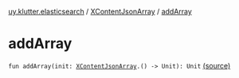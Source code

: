 [uy.klutter.elasticsearch](../index.md) / [XContentJsonArray](index.md) / [addArray](.)


# addArray
<code>fun addArray(init: [XContentJsonArray](index.md).() -> Unit): Unit</code> [(source)](https://github.com/kohesive/klutter/blob/master/elasticsearch-jdk7/src/main/kotlin/uy/klutter/elasticsearch/XContent.kt#L123)<br/>

